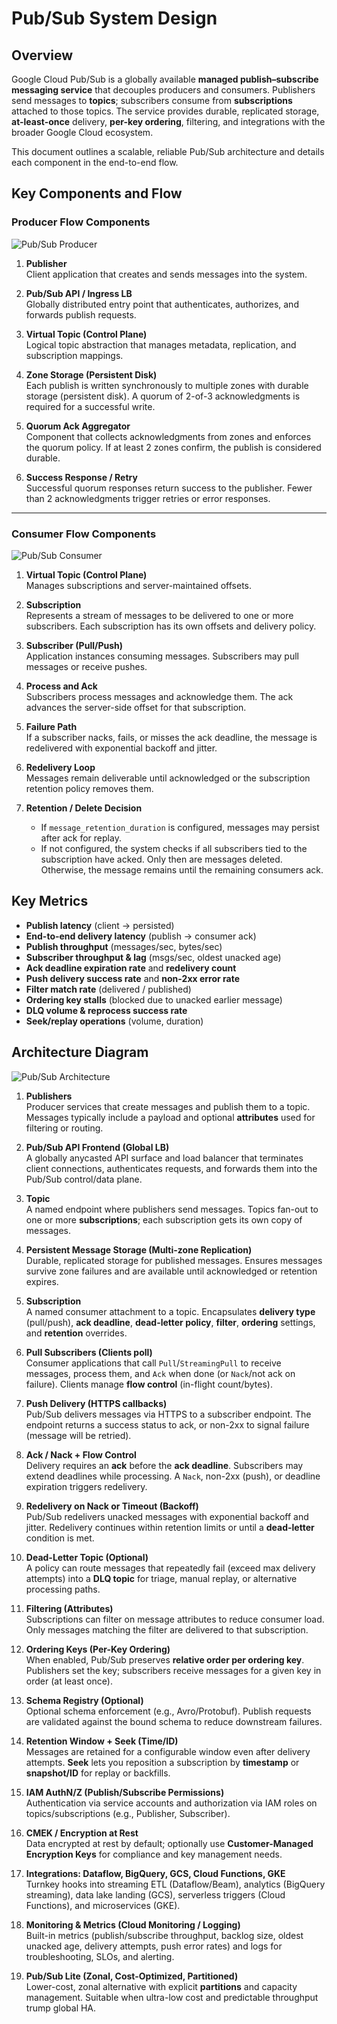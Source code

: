 # Pub/Sub System Design

## Overview

Google Cloud Pub/Sub is a globally available **managed publish–subscribe messaging service** that decouples producers and consumers. Publishers send messages to **topics**; subscribers consume from **subscriptions** attached to those topics. The service provides durable, replicated storage, **at-least-once** delivery, **per-key ordering**, filtering, and integrations with the broader Google Cloud ecosystem.

This document outlines a scalable, reliable Pub/Sub architecture and details each component in the end-to-end flow.

## Key Components and Flow

### Producer Flow Components

![Pub/Sub Producer](pub-sub-highlevel-producer.excalidraw.png)

1. **Publisher**  
   Client application that creates and sends messages into the system.

2. **Pub/Sub API / Ingress LB**  
   Globally distributed entry point that authenticates, authorizes, and forwards publish requests.

3. **Virtual Topic (Control Plane)**  
   Logical topic abstraction that manages metadata, replication, and subscription mappings.

4. **Zone Storage (Persistent Disk)**  
   Each publish is written synchronously to multiple zones with durable storage (persistent disk). A quorum of 2-of-3 acknowledgments is required for a successful write.

5. **Quorum Ack Aggregator**  
   Component that collects acknowledgments from zones and enforces the quorum policy. If at least 2 zones confirm, the publish is considered durable.

6. **Success Response / Retry**  
   Successful quorum responses return success to the publisher. Fewer than 2 acknowledgments trigger retries or error responses.

---

### Consumer Flow Components

![Pub/Sub Consumer](pub-sub-highlevel-consumer.excalidraw.png)

1. **Virtual Topic (Control Plane)**  
   Manages subscriptions and server-maintained offsets.

2. **Subscription**  
   Represents a stream of messages to be delivered to one or more subscribers. Each subscription has its own offsets and delivery policy.

3. **Subscriber (Pull/Push)**  
   Application instances consuming messages. Subscribers may pull messages or receive pushes.

4. **Process and Ack**  
   Subscribers process messages and acknowledge them. The ack advances the server-side offset for that subscription.

5. **Failure Path**  
   If a subscriber nacks, fails, or misses the ack deadline, the message is redelivered with exponential backoff and jitter.

6. **Redelivery Loop**  
   Messages remain deliverable until acknowledged or the subscription retention policy removes them.

7. **Retention / Delete Decision**  
   - If `message_retention_duration` is configured, messages may persist after ack for replay.  
   - If not configured, the system checks if all subscribers tied to the subscription have acked. Only then are messages deleted. Otherwise, the message remains until the remaining consumers ack.


## Key Metrics

- **Publish latency** (client → persisted)  
- **End-to-end delivery latency** (publish → consumer ack)  
- **Publish throughput** (messages/sec, bytes/sec)  
- **Subscriber throughput & lag** (msgs/sec, oldest unacked age)  
- **Ack deadline expiration rate** and **redelivery count**  
- **Push delivery success rate** and **non-2xx error rate**  
- **Filter match rate** (delivered / published)  
- **Ordering key stalls** (blocked due to unacked earlier message)  
- **DLQ volume & reprocess success rate**  
- **Seek/replay operations** (volume, duration)


## Architecture Diagram

![Pub/Sub Architecture](pub-sub.excalidraw.png)

1. **Publishers**  
   Producer services that create messages and publish them to a topic. Messages typically include a payload and optional **attributes** used for filtering or routing.

2. **Pub/Sub API Frontend (Global LB)**  
   A globally anycasted API surface and load balancer that terminates client connections, authenticates requests, and forwards them into the Pub/Sub control/data plane.

3. **Topic**  
   A named endpoint where publishers send messages. Topics fan-out to one or more **subscriptions**; each subscription gets its own copy of messages.

4. **Persistent Message Storage (Multi-zone Replication)**  
   Durable, replicated storage for published messages. Ensures messages survive zone failures and are available until acknowledged or retention expires.

5. **Subscription**  
   A named consumer attachment to a topic. Encapsulates **delivery type** (pull/push), **ack deadline**, **dead-letter policy**, **filter**, **ordering** settings, and **retention** overrides.

6. **Pull Subscribers (Clients poll)**  
   Consumer applications that call `Pull`/`StreamingPull` to receive messages, process them, and `Ack` when done (or `Nack`/not ack on failure). Clients manage **flow control** (in-flight count/bytes).

7. **Push Delivery (HTTPS callbacks)**  
   Pub/Sub delivers messages via HTTPS to a subscriber endpoint. The endpoint returns a success status to ack, or non-2xx to signal failure (message will be retried).

8. **Ack / Nack + Flow Control**  
   Delivery requires an **ack** before the **ack deadline**. Subscribers may extend deadlines while processing. A `Nack`, non-2xx (push), or deadline expiration triggers redelivery.

9. **Redelivery on Nack or Timeout (Backoff)**  
   Pub/Sub redelivers unacked messages with exponential backoff and jitter. Redelivery continues within retention limits or until a **dead-letter** condition is met.

10. **Dead-Letter Topic (Optional)**  
   A policy can route messages that repeatedly fail (exceed max delivery attempts) into a **DLQ topic** for triage, manual replay, or alternative processing paths.

11. **Filtering (Attributes)**  
   Subscriptions can filter on message attributes to reduce consumer load. Only messages matching the filter are delivered to that subscription.

12. **Ordering Keys (Per-Key Ordering)**  
   When enabled, Pub/Sub preserves **relative order per ordering key**. Publishers set the key; subscribers receive messages for a given key in order (at least once).

13. **Schema Registry (Optional)**  
   Optional schema enforcement (e.g., Avro/Protobuf). Publish requests are validated against the bound schema to reduce downstream failures.

14. **Retention Window + Seek (Time/ID)**  
   Messages are retained for a configurable window even after delivery attempts. **Seek** lets you reposition a subscription by **timestamp** or **snapshot/ID** for replay or backfills.

15. **IAM AuthN/Z (Publish/Subscribe Permissions)**  
   Authentication via service accounts and authorization via IAM roles on topics/subscriptions (e.g., Publisher, Subscriber).

16. **CMEK / Encryption at Rest**  
   Data encrypted at rest by default; optionally use **Customer-Managed Encryption Keys** for compliance and key management needs.

17. **Integrations: Dataflow, BigQuery, GCS, Cloud Functions, GKE**  
   Turnkey hooks into streaming ETL (Dataflow/Beam), analytics (BigQuery streaming), data lake landing (GCS), serverless triggers (Cloud Functions), and microservices (GKE).

18. **Monitoring & Metrics (Cloud Monitoring / Logging)**  
   Built-in metrics (publish/subscribe throughput, backlog size, oldest unacked age, delivery attempts, push error rates) and logs for troubleshooting, SLOs, and alerting.

19. **Pub/Sub Lite (Zonal, Cost-Optimized, Partitioned)**  
   Lower-cost, zonal alternative with explicit **partitions** and capacity management. Suitable when ultra-low cost and predictable throughput trump global HA.
